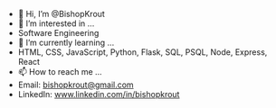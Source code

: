 - 👋 Hi, I’m @BishopKrout
- 👀 I’m interested in ...
- Software Engineering
- 🌱 I’m currently learning ...
- HTML, CSS, JavaScript, Python, Flask, SQL, PSQL, Node, Express, React
- 📫 How to reach me ...
- Email: bishopkrout@gmail.com
- LinkedIn: www.linkedin.com/in/bishopkrout

<!---
BishopKrout/BishopKrout is a ✨ special ✨ repository because its `README.md` (this file) appears on your GitHub profile.
You can click the Preview link to take a look at your changes.
--->
